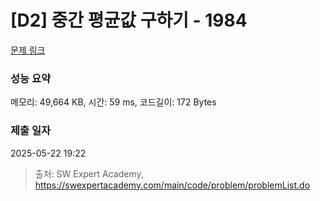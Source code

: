 # [D2] 중간 평균값 구하기 - 1984 

[문제 링크](https://swexpertacademy.com/main/code/problem/problemDetail.do?contestProbId=AV5Pw_-KAdcDFAUq) 

### 성능 요약

메모리: 49,664 KB, 시간: 59 ms, 코드길이: 172 Bytes

### 제출 일자

2025-05-22 19:22



> 출처: SW Expert Academy, https://swexpertacademy.com/main/code/problem/problemList.do
